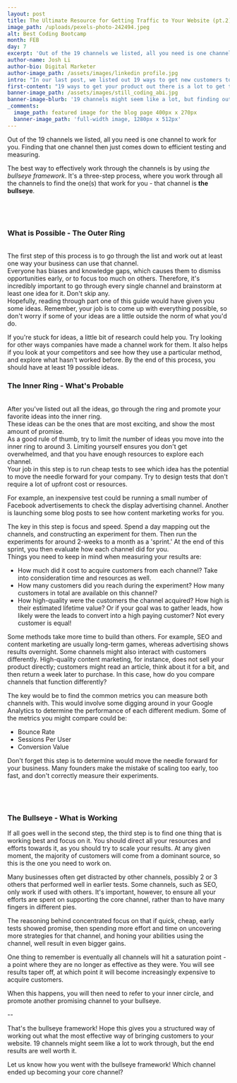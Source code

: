 ```yaml
---
layout: post
title: The Ultimate Resource for Getting Traffic to Your Website (pt.2)
image_path: /uploads/pexels-photo-242494.jpeg
alt: Best Coding Bootcamp
month: FEB
day: 7
excerpt: 'Out of the 19 channels we listed, all you need is one channel to work for you. Finding that one channel then just comes down to efficient testing and measuring.'
author-name: Josh Li
author-bio: Digital Marketer
author-image_path: /assets/images/linkedin profile.jpg
intro: "In our last post, we listed out 19 ways to get new customers to your website. In this post, we'll be talking about how to work through those channels to make sure which one is right for you."
first-content: "19 ways to get your product out there is a lot to get through. However, that doesn't mean you should all try everything at the same time. Not having a solid focus is a common mistake many new businesses make - they try throwing everything at the wall to see what sticks. However, this is often a messy process, where things fall between the cracks."
banner-image_path: /assets/images/still_coding_abi.jpg
banner-image-blurb: '19 channels might seem like a lot, but finding out your core channel is well worth the effort.'
_comments:
  image_path: featured image for the blog page 400px x 270px
  banner-image_path: 'full-width image, 1280px x 512px'
---
```



Out of the 19 channels we listed, all you need is one channel to work for you. Finding that one channel then just comes down to efficient testing and measuring.

The best way to effectively work through the channels is by using *the bullseye framework*. It's a three-step process, where you work through all the channels to find the one(s) that work for you - that channel is **the bullseye**.

## &nbsp;

### What is Possible - The Outer Ring

<br>The first step of this process is to go through the list and work out at least one way your business can use that channel.
<br>Everyone has biases and knowledge gaps, which causes them to dismiss opportunities early, or to focus too much on others. Therefore, it's incredibly important to go through every single channel and brainstorm at least one idea for it. Don't skip any.
<br>Hopefully, reading through part one of this guide would have given you some ideas. Remember, your job is to come up with everything possible, so don't worry if some of your ideas are a little outside the norm of what you'd do.

If you're stuck for ideas, a little bit of research could help you. Try looking for other ways companies have made a channel work for them. It also helps if you look at your competitors and see how they use a particular method, and explore what hasn't worked before. By the end of this process, you should have at least 19 possible ideas.

### The Inner Ring - What's Probable

<br>After you've listed out all the ideas, go through the ring and promote your favorite ideas into the inner ring.
<br>These ideas can be the ones that are most exciting, and show the most amount of promise.
<br>As a good rule of thumb, try to limit the number of ideas you move into the inner ring to around 3. Limiting yourself ensures you don't get overwhelmed, and that you have enough resources to explore each channel.
<br>Your job in this step is to run cheap tests to see which idea has the potential to move the needle forward for your company. Try to design tests that don't require a lot of upfront cost or resources.

For example, an inexpensive test could be running a small number of Facebook advertisements to check the display advertising channel. Another is launching some blog posts to see how content marketing works for you.

The key in this step is focus and speed. Spend a day mapping out the channels, and constructing an experiment for them. Then run the experiments for around 2-weeks to a month as a 'sprint.' At the end of this sprint, you then evaluate how each channel did for you.
<br>Things you need to keep in mind when measuring your results are:

* How much did it cost to acquire customers from each channel? Take into consideration time and resources as well.
* How many customers did you reach during the experiment? How many customers in total are available on this channel?
* How high-quality were the customers the channel acquired? How high is their estimated lifetime value? Or if your goal was to gather leads, how likely were the leads to convert into a high paying customer? Not every customer is equal!

Some methods take more time to build than others. For example, SEO and content marketing are usually long-term games, whereas advertising shows results overnight. Some channels might also interact with customers differently. High-quality content marketing, for instance, does not sell your product directly; customers might read an article, think about it for a bit, and then return a week later to purchase. In this case, how do you compare channels that function differently?

The key would be to find the common metrics you can measure both channels with. This would involve some digging around in your Google Analytics to determine the performance of each different medium. Some of the metrics you might compare could be:

* Bounce Rate
* Sessions Per User
* Conversion Value

Don't forget this step is to determine would move the needle forward for your business. Many founders make the mistake of scaling too early, too fast, and don't correctly measure their experiments.

## &nbsp;

### The Bullseye - What is Working

If all goes well in the second step, the third step is to find one thing that is working best and focus on it. You should direct all your resources and efforts towards it, as you should try to scale your results. At any given moment, the majority of customers will come from a dominant source, so this is the one you need to work on.

Many businesses often get distracted by other channels, possibly 2 or 3 others that performed well in earlier tests. Some channels, such as SEO, only work if used with others. It's important, however, to ensure all your efforts are spent on supporting the core channel, rather than to have many fingers in different pies.

The reasoning behind concentrated focus on that if quick, cheap, early tests showed promise, then spending more effort and time on uncovering more strategies for that channel, and honing your abilities using the channel, well result in even bigger gains.

One thing to remember is eventually all channels will hit a saturation point - a point where they are no longer as effective as they were. You will see results taper off, at which point it will become increasingly expensive to acquire customers.

When this happens, you will then need to refer to your inner circle, and promote another promising channel to your bullseye.

--

That's the bullseye framework! Hope this gives you a structured way of working out what the most effective way of bringing customers to your website. 19 channels might seem like a lot to work through, but the end results are well worth it.

Let us know how you went with the bullseye framework! Which channel ended up becoming your core channel?